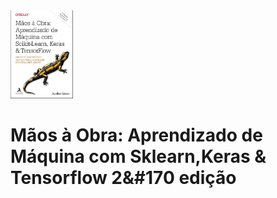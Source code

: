 <div align="center" style="width:100px">
    <img src="/img/Capa.png">
</div>


# Mãos à Obra: Aprendizado de Máquina com Sklearn,Keras & Tensorflow 2&#170 edição 